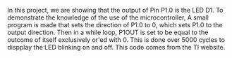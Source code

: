 In this project, we are showing that the output of Pin P1.0 is the LED D1. To demonstrate the knowledge of the use of the microcontroller, A small program is made that sets the direction of P1.0 to 0, which sets P1.0 to the output direction. Then in a while loop, P1OUT is set to be equal to the outcome of itself exclusively or'ed with 0. This is done over 5000 cycles to dispplay the LED blinking on and off. This code comes from the TI website.
